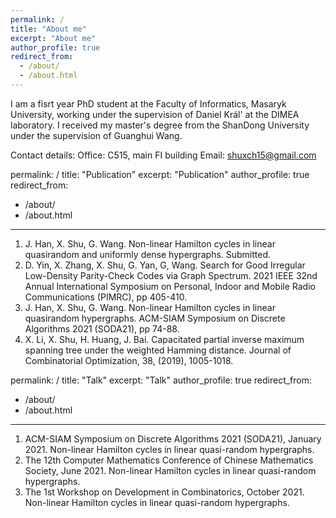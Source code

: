 ```yaml
---
permalink: /
title: "About me"
excerpt: "About me"
author_profile: true
redirect_from: 
  - /about/
  - /about.html
---
```


I am a fisrt year PhD student at the Faculty of Informatics, Masaryk University, working under the supervision of Daniel Král' at the DIMEA laboratory. I received my master's degree from the ShanDong University under the supervision of Guanghui Wang. 

Contact details:
Office:   C515, main FI building
Email:    shuxch15@gmail.com

permalink: /
title: "Publication"
excerpt: "Publication"
author_profile: true
redirect_from: 
  - /about/
  - /about.html
---

1. J. Han, X. Shu, G. Wang. Non-linear Hamilton cycles in linear quasirandom and uniformly dense hypergraphs. Submitted.
2. D. Yin, X. Zhang, X. Shu, G. Yan, G, Wang. Search for Good Irregular Low-Density Parity-Check Codes via Graph Spectrum. 2021 IEEE 32nd Annual International Symposium on Personal, Indoor and Mobile Radio Communications (PIMRC), pp 405-410.
3. J. Han, X. Shu, G. Wang. Non-linear Hamilton cycles in linear quasirandom hypergraphs. ACM-SIAM Symposium on Discrete Algorithms 2021 (SODA21), pp 74-88.
4. X. Li, X. Shu, H. Huang, J. Bai. Capacitated partial inverse maximum spanning tree under the weighted Hamming distance. Journal of Combinatorial Optimization, 38, (2019), 1005-1018.

permalink: /
title: "Talk"
excerpt: "Talk"
author_profile: true
redirect_from: 
  - /about/
  - /about.html
---

1. ACM-SIAM Symposium on Discrete Algorithms 2021 (SODA21), January 2021. Non-linear Hamilton cycles in linear quasi-random hypergraphs. 
3. The 12th Computer Mathematics Conference of Chinese Mathematics Society, June 2021. Non-linear Hamilton cycles in linear quasi-random hypergraphs.
3. The 1st Workshop on Development in Combinatorics, October 2021. Non-linear Hamilton cycles in linear quasi-random hypergraphs.


